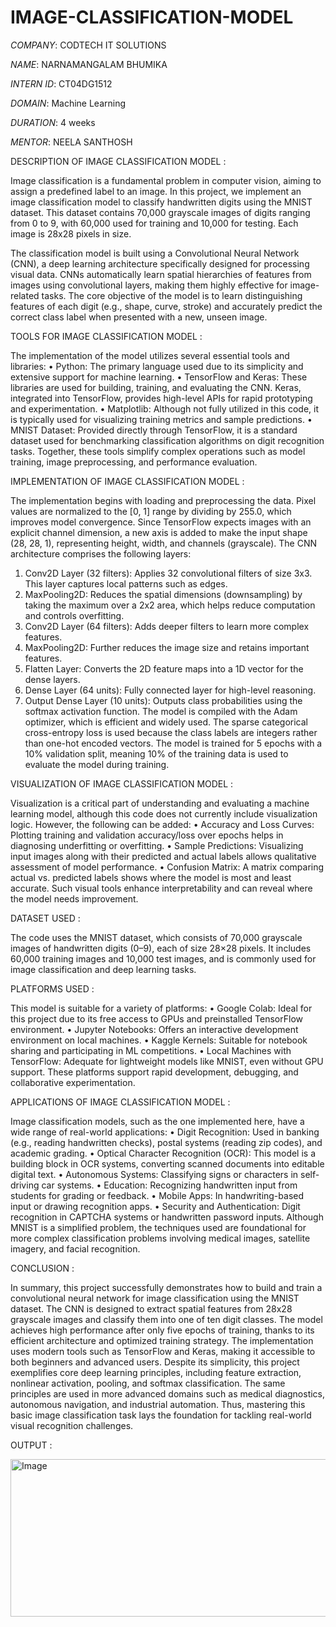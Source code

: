 # IMAGE-CLASSIFICATION-MODEL

*COMPANY*: CODTECH IT SOLUTIONS

*NAME*: NARNAMANGALAM BHUMIKA

*INTERN ID*: CT04DG1512

*DOMAIN*: Machine Learning

*DURATION*: 4 weeks

*MENTOR*: NEELA SANTHOSH

DESCRIPTION OF IMAGE CLASSIFICATION MODEL :

Image classification is a fundamental problem in computer vision, aiming to assign a predefined label to an image. In this project, we implement an image classification model to classify handwritten digits using the MNIST dataset. This dataset contains 70,000 grayscale images of digits ranging from 0 to 9, with 60,000 used for training and 10,000 for testing. Each image is 28x28 pixels in size.

The classification model is built using a Convolutional Neural Network (CNN), a deep learning architecture specifically designed for processing visual data. CNNs automatically learn spatial hierarchies of features from images using convolutional layers, making them highly effective for image-related tasks. The core objective of the model is to learn distinguishing features of each digit (e.g., shape, curve, stroke) and accurately predict the correct class label when presented with a new, unseen image.

TOOLS FOR IMAGE CLASSIFICATION MODEL :

The implementation of the model utilizes several essential tools and libraries:
•	Python: The primary language used due to its simplicity and extensive support for machine learning.
•	TensorFlow and Keras: These libraries are used for building, training, and evaluating the CNN. Keras, integrated into TensorFlow, provides high-level APIs for rapid prototyping and experimentation.
•	Matplotlib: Although not fully utilized in this code, it is typically used for visualizing training metrics and sample predictions.
•	MNIST Dataset: Provided directly through TensorFlow, it is a standard dataset used for benchmarking classification algorithms on digit recognition tasks.
Together, these tools simplify complex operations such as model training, image preprocessing, and performance evaluation.

IMPLEMENTATION OF IMAGE CLASSIFICATION MODEL :

The implementation begins with loading and preprocessing the data. Pixel values are normalized to the [0, 1] range by dividing by 255.0, which improves model convergence. Since TensorFlow expects images with an explicit channel dimension, a new axis is added to make the input shape (28, 28, 1), representing height, width, and channels (grayscale).
The CNN architecture comprises the following layers:
1.	Conv2D Layer (32 filters): Applies 32 convolutional filters of size 3x3. This layer captures local patterns such as edges.
2.	MaxPooling2D: Reduces the spatial dimensions (downsampling) by taking the maximum over a 2x2 area, which helps reduce computation and controls overfitting.
3.	Conv2D Layer (64 filters): Adds deeper filters to learn more complex features.
4.	MaxPooling2D: Further reduces the image size and retains important features.
5.	Flatten Layer: Converts the 2D feature maps into a 1D vector for the dense layers.
6.	Dense Layer (64 units): Fully connected layer for high-level reasoning.
7.	Output Dense Layer (10 units): Outputs class probabilities using the softmax activation function.
The model is compiled with the Adam optimizer, which is efficient and widely used. The sparse categorical cross-entropy loss is used because the class labels are integers rather than one-hot encoded vectors. The model is trained for 5 epochs with a 10% validation split, meaning 10% of the training data is used to evaluate the model during training.

VISUALIZATION OF IMAGE CLASSIFICATION MODEL :

Visualization is a critical part of understanding and evaluating a machine learning model, although this code does not currently include visualization logic. However, the following can be added:
•	Accuracy and Loss Curves: Plotting training and validation accuracy/loss over epochs helps in diagnosing underfitting or overfitting.
•	Sample Predictions: Visualizing input images along with their predicted and actual labels allows qualitative assessment of model performance.
•	Confusion Matrix: A matrix comparing actual vs. predicted labels shows where the model is most and least accurate.
Such visual tools enhance interpretability and can reveal where the model needs improvement.

DATASET USED :

The code uses the MNIST dataset, which consists of 70,000 grayscale images of handwritten digits (0–9), each of size 28×28 pixels. It includes 60,000 training images and 10,000 test images, and is commonly used for image classification and deep learning tasks.

PLATFORMS USED :

This model is suitable for a variety of platforms:
•	Google Colab: Ideal for this project due to its free access to GPUs and preinstalled TensorFlow environment.
•	Jupyter Notebooks: Offers an interactive development environment on local machines.
•	Kaggle Kernels: Suitable for notebook sharing and participating in ML competitions.
•	Local Machines with TensorFlow: Adequate for lightweight models like MNIST, even without GPU support.
These platforms support rapid development, debugging, and collaborative experimentation.

APPLICATIONS OF IMAGE CLASSIFICATION MODEL :

Image classification models, such as the one implemented here, have a wide range of real-world applications:
•	Digit Recognition: Used in banking (e.g., reading handwritten checks), postal systems (reading zip codes), and academic grading.
•	Optical Character Recognition (OCR): This model is a building block in OCR systems, converting scanned documents into editable digital text.
•	Autonomous Systems: Classifying signs or characters in self-driving car systems.
•	Education: Recognizing handwritten input from students for grading or feedback.
•	Mobile Apps: In handwriting-based input or drawing recognition apps.
•	Security and Authentication: Digit recognition in CAPTCHA systems or handwritten password inputs.
Although MNIST is a simplified problem, the techniques used are foundational for more complex classification problems involving medical images, satellite imagery, and facial recognition.

CONCLUSION :

In summary, this project successfully demonstrates how to build and train a convolutional neural network for image classification using the MNIST dataset. The CNN is designed to extract spatial features from 28x28 grayscale images and classify them into one of ten digit classes. The model achieves high performance after only five epochs of training, thanks to its efficient architecture and optimized training strategy.
The implementation uses modern tools such as TensorFlow and Keras, making it accessible to both beginners and advanced users. Despite its simplicity, this project exemplifies core deep learning principles, including feature extraction, nonlinear activation, pooling, and softmax classification. The same principles are used in more advanced domains such as medical diagnostics, autonomous navigation, and industrial automation. Thus, mastering this basic image classification task lays the foundation for tackling real-world visual recognition challenges.

OUTPUT :

<img width="1102" height="252" alt="Image" src="https://github.com/user-attachments/assets/12683f8f-58f9-44bf-8a81-90b57793cb6c" />
